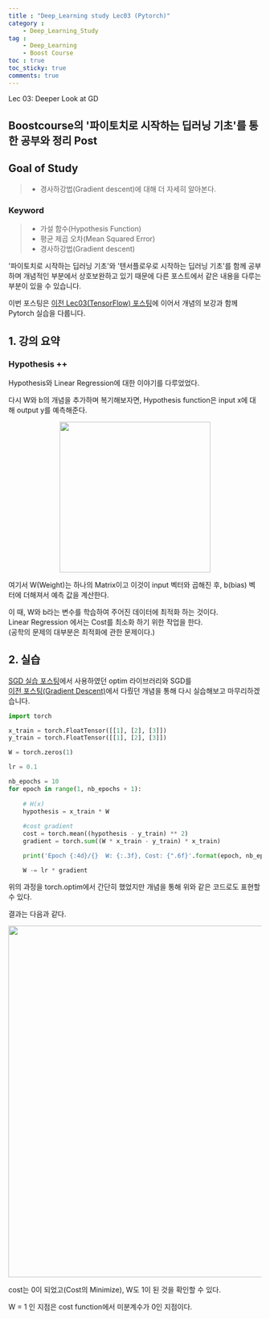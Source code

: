 ```yaml
---
title : "Deep_Learning study Lec03 (Pytorch)"
category :
    - Deep_Learning_Study
tag :
    - Deep_Learning
    - Boost Course
toc : true
toc_sticky: true
comments: true
---
```


Lec 03: Deeper Look at GD

## Boostcourse의 '파이토치로 시작하는 딥러닝 기초'를 통한 공부와 정리 Post

## Goal of Study
> - 경사하강법(Gradient descent)에 대해 더 자세히 알아본다.   

### Keyword
> - 가설 함수(Hypothesis Function)  
> - 평균 제곱 오차(Mean Squared Error)  
> - 경사하강법(Gradient descent)  
    
'파이토치로 시작하는 딥러닝 기초'와 '텐서플로우로 시작하는 딥러닝 기초'를 함께 공부하며 개념적인 부분에서 상호보완하고 있기 때문에 다른 포스트에서 같은 내용을 다루는 부분이 있을 수 있습니다.  

이번 포스팅은 [이전 Lec03(TensorFlow) 포스팅](https://lee-jaewon.github.io/deep_learning_study/Lec03(TensorFlow)/)에 이어서 개념의 보강과 함께 Pytorch 실습을 다룹니다.

## 1. 강의 요약  
### Hypothesis ++
Hypothesis와 Linear Regression에 대한 이야기를 다루었었다.

다시 W와 b의 개념을 추가하며 복기해보자면, Hypothesis function은 input x에 대해 output y를 예측해준다.  

<p align="center"><img src="https://user-images.githubusercontent.com/72693388/125319815-11403a00-e376-11eb-8652-e426ba02a31b.png" width = "300" ></p>
여기서 W(Weight)는 하나의 Matrix이고 이것이 input 벡터와 곱해진 후, b(bias) 벡터에 더해져서 예측 값을 계산한다.

이 때, W와 b라는 변수를 학습하여 주어진 데이터에 최적화 하는 것이다.  
Linear Regression 에서는 Cost를 최소화 하기 위한 작업을 한다.   
(공학의 문제의 대부분은 최적화에 관한 문제이다.)

## 2. 실습
[SGD 실습 포스팅](https://lee-jaewon.github.io/deep_learning_study/Lec02/#4-%EB%AA%A8%EB%8D%B8-%EA%B3%84%EC%84%A0-%EB%B0%8F-gradient-descent%EA%B2%BD%EC%82%AC-%ED%95%98%EA%B0%95%EB%B2%95)에서 사용하였던 optim 라이브러리와 SGD를  
[이전 포스팅(Gradient Descent)](https://lee-jaewon.github.io/deep_learning_study/Lec03(TensorFlow)/)에서 다뤘던 개념을 통해 다시 실습해보고 마무리하겠습니다.

```python
import torch

x_train = torch.FloatTensor([[1], [2], [3]])
y_train = torch.FloatTensor([[1], [2], [3]])

W = torch.zeros(1)

lr = 0.1

nb_epochs = 10
for epoch in range(1, nb_epochs + 1):
    
    # H(x)
    hypothesis = x_train * W
     
    #cost gradient
    cost = torch.mean((hypothesis - y_train) ** 2)
    gradient = torch.sum((W * x_train - y_train) * x_train)

    print('Epoch {:4d}/{}  W: {:.3f}, Cost: {".6f}'.format(epoch, nb_epochs, W.item(), cost.item()))

    W -= lr * gradient

```
위의 과정을 torch.optim에서 간단히 했었지만 개념을 통해 위와 같은 코드로도 표현할 수 있다.

결과는 다음과 같다.
<p align="center"><img src="https://user-images.githubusercontent.com/72693388/125634502-464a4e08-b998-4890-856a-4ee842bf0d3c.png" width = "700" ></p>

cost는 0이 되었고(Cost의 Minimize), W도 1이 된 것을 확인할 수 있다.  

W = 1 인 지점은 cost function에서 미분계수가 0인 지점이다.